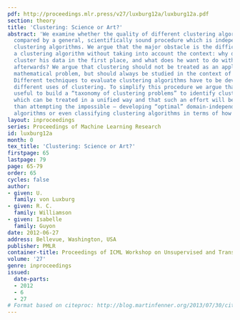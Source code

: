 ```yaml
---
pdf: http://proceedings.mlr.press/v27/luxburg12a/luxburg12a.pdf
section: theory
title: 'Clustering: Science or Art?'
abstract: 'We examine whether the quality of different clustering algorithms can be
  compared by a general, scientifically sound procedure which is independent of particular
  clustering algorithms. We argue that the major obstacle is the difficulty in evaluating
  a clustering algorithm without taking into account the context: why does the user
  cluster his data in the first place, and what does he want to do with the clustering
  afterwards? We argue that clustering should not be treated as an application-independent
  mathematical problem, but should always be studied in the context of its end-use.
  Different techniques to evaluate clustering algorithms have to be developed for
  different uses of clustering. To simplify this procedure we argue that it will be
  useful to build a “taxonomy of clustering problems” to identify clustering applications
  which can be treated in a unified way and that such an effort will be more fruitful
  than attempting the impossible – developing “optimal” domain-independent clustering
  algorithms or even classifying clustering algorithms in terms of how they work.'
layout: inproceedings
series: Proceedings of Machine Learning Research
id: luxburg12a
month: 0
tex_title: 'Clustering: Science or Art?'
firstpage: 65
lastpage: 79
page: 65-79
order: 65
cycles: false
author:
- given: U.
  family: von Luxburg
- given: R. C.
  family: Williamson
- given: Isabelle
  family: Guyon
date: 2012-06-27
address: Bellevue, Washington, USA
publisher: PMLR
container-title: Proceedings of ICML Workshop on Unsupervised and Transfer Learning
volume: '27'
genre: inproceedings
issued:
  date-parts:
  - 2012
  - 6
  - 27
# Format based on citeproc: http://blog.martinfenner.org/2013/07/30/citeproc-yaml-for-bibliographies/
---
```

